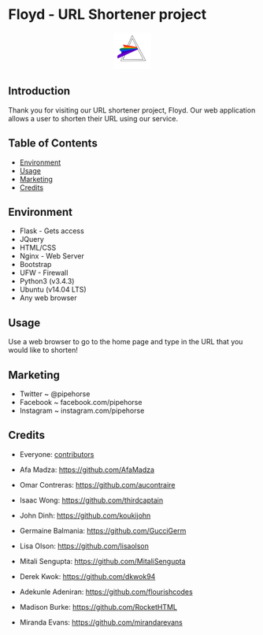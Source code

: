 # Floyd - URL Shortener project

<p align="center"><img src="https://github.com/aucontraire/floyd-url-shortener/blob/master/floyd_logo.png" style="height:15%;width:15%" /></p>

## Introduction

Thank you for visiting our URL shortener project, Floyd. Our web application allows a user to shorten their URL using our service.


## Table of Contents
* [Environment](#environment)
* [Usage](#usage)
* [Marketing](#marketing)
* [Credits](#credits)

## Environment

* Flask - Gets access
* JQuery
* HTML/CSS
* Nginx - Web Server
* Bootstrap
* UFW - Firewall
* Python3 (v3.4.3)
* Ubuntu (v14.04 LTS)
* Any web browser

## Usage

Use a web browser to go to the home page and type in the URL that you would like to shorten!


## Marketing

- Twitter ~ @pipehorse
- Facebook ~ facebook.com/pipehorse
- Instagram ~ instagram.com/pipehorse

## Credits

- Everyone: [contributors](https://github.com/aucontraire/floyd-url-shortener/contributors)

- Afa Madza: https://github.com/AfaMadza

- Omar Contreras: https://github.com/aucontraire

- Isaac Wong: https://github.com/thirdcaptain

- John Dinh: https://github.com/koukijohn

- Germaine Balmania: https://github.com/GucciGerm

- Lisa Olson: https://github.com/lisaolson

- Mitali Sengupta: https://github.com/MitaliSengupta

- Derek Kwok: https://github.com/dkwok94

- Adekunle Adeniran: https://github.com/flourishcodes

- Madison Burke: https://github.com/RocketHTML

- Miranda Evans: https://github.com/mirandarevans
